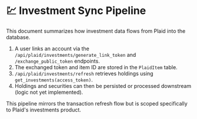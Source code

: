 # 💹 Investment Sync Pipeline

This document summarizes how investment data flows from Plaid into the database.

1. A user links an account via the `/api/plaid/investments/generate_link_token` and `/exchange_public_token` endpoints.
2. The exchanged token and item ID are stored in the `PlaidItem` table.
3. `/api/plaid/investments/refresh` retrieves holdings using `get_investments(access_token)`.
4. Holdings and securities can then be persisted or processed downstream (logic not yet implemented).

This pipeline mirrors the transaction refresh flow but is scoped specifically to Plaid's investments product.
